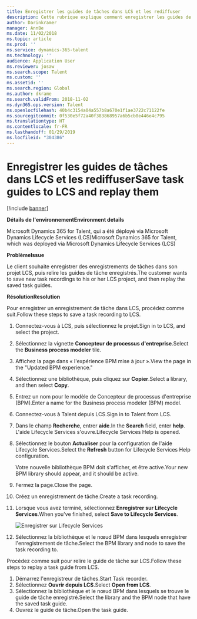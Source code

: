 ```yaml
---
title: Enregistrer les guides de tâches dans LCS et les rediffuser
description: Cette rubrique explique comment enregistrer les guides de tâches dans Microsoft Dynamics Lifecycle Services (LCS) puis les relire.
author: Darinkramer
manager: AnnBe
ms.date: 11/02/2018
ms.topic: article
ms.prod: ''
ms.service: dynamics-365-talent
ms.technology: ''
audience: Application User
ms.reviewer: josaw
ms.search.scope: Talent
ms.custom: ''
ms.assetid: ''
ms.search.region: Global
ms.author: dkrame
ms.search.validFrom: 2018-11-02
ms.dyn365.ops.version: Talent
ms.openlocfilehash: 40b4c3154a04a557b8a670e1f1ae3722c71122fe
ms.sourcegitcommit: 0f530e5f72a40f383868957a6b5cb0e446e4c795
ms.translationtype: HT
ms.contentlocale: fr-FR
ms.lasthandoff: 01/29/2019
ms.locfileid: "304386"
---
```

# <a name="save-task-guides-to-lcs-and-replay-them"></a><span data-ttu-id="c57d1-103">Enregistrer les guides de tâches dans LCS et les rediffuser</span><span class="sxs-lookup"><span data-stu-id="c57d1-103">Save task guides to LCS and replay them</span></span>

[!include [banner](includes/banner.md)]

<span data-ttu-id="c57d1-104">**Détails de l'environnement**</span><span class="sxs-lookup"><span data-stu-id="c57d1-104">**Environment details**</span></span> 

<span data-ttu-id="c57d1-105">Microsoft Dynamics 365 for Talent, qui a été déployé via Microsoft Dynamics Lifecycle Services (LCS)</span><span class="sxs-lookup"><span data-stu-id="c57d1-105">Microsoft Dynamics 365 for Talent, which was deployed via Microsoft Dynamics Lifecycle Services (LCS)</span></span>

<span data-ttu-id="c57d1-106">**Problème**</span><span class="sxs-lookup"><span data-stu-id="c57d1-106">**Issue**</span></span>

<span data-ttu-id="c57d1-107">Le client souhaite enregistrer des enregistrements de tâches dans son projet LCS, puis relire les guides de tâche enregistrés.</span><span class="sxs-lookup"><span data-stu-id="c57d1-107">The customer wants to save new task recordings to his or her LCS project, and then replay the saved task guides.</span></span>

<span data-ttu-id="c57d1-108">**Résolution**</span><span class="sxs-lookup"><span data-stu-id="c57d1-108">**Resolution**</span></span>

<span data-ttu-id="c57d1-109">Pour enregistrer un enregistrement de tâche dans LCS, procédez comme suit.</span><span class="sxs-lookup"><span data-stu-id="c57d1-109">Follow these steps to save a task recording to LCS.</span></span>

1. <span data-ttu-id="c57d1-110">Connectez-vous à LCS, puis sélectionnez le projet.</span><span class="sxs-lookup"><span data-stu-id="c57d1-110">Sign in to LCS, and select the project.</span></span>
2. <span data-ttu-id="c57d1-111">Sélectionnez la vignette **Concepteur de processus d'entreprise**.</span><span class="sxs-lookup"><span data-stu-id="c57d1-111">Select the **Business process modeler** tile.</span></span>
3. <span data-ttu-id="c57d1-112">Affichez la page dans « l'expérience BPM mise à jour ».</span><span class="sxs-lookup"><span data-stu-id="c57d1-112">View the page in the "Updated BPM experience."</span></span>
4. <span data-ttu-id="c57d1-113">Sélectionnez une bibliothèque, puis cliquez sur **Copier**.</span><span class="sxs-lookup"><span data-stu-id="c57d1-113">Select a library, and then select **Copy**.</span></span>
5. <span data-ttu-id="c57d1-114">Entrez un nom pour le modèle de Concepteur de processus d'entreprise (BPM).</span><span class="sxs-lookup"><span data-stu-id="c57d1-114">Enter a name for the Business process modeler (BPM) model.</span></span>
6. <span data-ttu-id="c57d1-115">Connectez-vous à Talent depuis LCS.</span><span class="sxs-lookup"><span data-stu-id="c57d1-115">Sign in to Talent from LCS.</span></span>
7. <span data-ttu-id="c57d1-116">Dans le champ **Recherche**, entrer **aide**.</span><span class="sxs-lookup"><span data-stu-id="c57d1-116">In the **Search** field, enter **help**.</span></span> <span data-ttu-id="c57d1-117">L'aide Lifecycle Services s'ouvre.</span><span class="sxs-lookup"><span data-stu-id="c57d1-117">Lifecycle Services Help is opened.</span></span>
8. <span data-ttu-id="c57d1-118">Sélectionnez le bouton **Actualiser** pour la configuration de l'aide Lifecycle Services.</span><span class="sxs-lookup"><span data-stu-id="c57d1-118">Select the **Refresh** button for Lifecycle Services Help configuration.</span></span>

    <span data-ttu-id="c57d1-119">Votre nouvelle bibliothèque BPM doit s'afficher, et être active.</span><span class="sxs-lookup"><span data-stu-id="c57d1-119">Your new BPM library should appear, and it should be active.</span></span>

9. <span data-ttu-id="c57d1-120">Fermez la page.</span><span class="sxs-lookup"><span data-stu-id="c57d1-120">Close the page.</span></span>
10. <span data-ttu-id="c57d1-121">Créez un enregistrement de tâche.</span><span class="sxs-lookup"><span data-stu-id="c57d1-121">Create a task recording.</span></span>
11. <span data-ttu-id="c57d1-122">Lorsque vous avez terminé, sélectionnez **Enregistrer sur Lifecycle Services**.</span><span class="sxs-lookup"><span data-stu-id="c57d1-122">When you've finished, select **Save to Lifecycle Services**.</span></span>

    ![Enregistrer sur Lifecycle Services](media/task-guides.png)

12. <span data-ttu-id="c57d1-124">Sélectionnez la bibliothèque et le nœud BPM dans lesquels enregistrer l'enregistrement de tâche.</span><span class="sxs-lookup"><span data-stu-id="c57d1-124">Select the BPM library and node to save the task recording to.</span></span>

<span data-ttu-id="c57d1-125">Procédez comme suit pour relire le guide de tâche sur LCS.</span><span class="sxs-lookup"><span data-stu-id="c57d1-125">Follow these steps to replay a task guide from LCS.</span></span>

1. <span data-ttu-id="c57d1-126">Démarrez l'enregistreur de tâches.</span><span class="sxs-lookup"><span data-stu-id="c57d1-126">Start Task recorder.</span></span>
2. <span data-ttu-id="c57d1-127">Sélectionnez **Ouvrir depuis LCS**.</span><span class="sxs-lookup"><span data-stu-id="c57d1-127">Select **Open from LCS**.</span></span>
3. <span data-ttu-id="c57d1-128">Sélectionnez la bibliothèque et le nœud BPM dans lesquels se trouve le guide de tâche enregistré.</span><span class="sxs-lookup"><span data-stu-id="c57d1-128">Select the library and the BPM node that have the saved task guide.</span></span>
4. <span data-ttu-id="c57d1-129">Ouvrez le guide de tâche.</span><span class="sxs-lookup"><span data-stu-id="c57d1-129">Open the task guide.</span></span>
